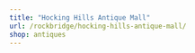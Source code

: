 ```yaml
---
title: "Hocking Hills Antique Mall"
url: /rockbridge/hocking-hills-antique-mall/
shop: antiques
---
```

